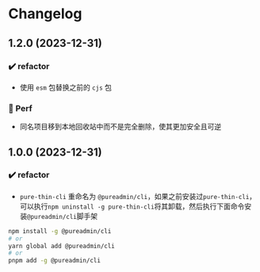 # Changelog

## 1.2.0 (2023-12-31)

### ✔️ refactor

- 使用 `esm` 包替换之前的 `cjs` 包

### 🍏 Perf

- 同名项目移到本地回收站中而不是完全删除，使其更加安全且可逆

## 1.0.0 (2023-12-31)

### ✔️ refactor

- `pure-thin-cli` 重命名为 `@pureadmin/cli`，如果之前安装过`pure-thin-cli`，可以执行`npm uninstall -g pure-thin-cli`将其卸载，然后执行下面命令安装`@pureadmin/cli`脚手架

```bash
npm install -g @pureadmin/cli
# or
yarn global add @pureadmin/cli
# or
pnpm add -g @pureadmin/cli
```
